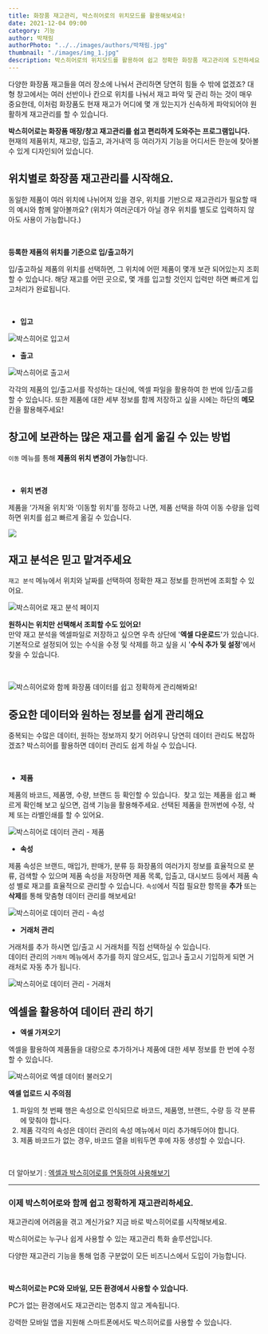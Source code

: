 ```yaml
---
title: 화장품 재고관리, 박스히어로의 위치모드를 활용해보세요!
date: 2021-12-04 09:00
category: 기능
author: 박채림
authorPhoto: "../../images/authors/박채림.jpg"
thumbnail: "./images/img_1.jpg"
description: 박스히어로의 위치모드를 활용하여 쉽고 정확한 화장품 재고관리에 도전하세요!
---
```


다양한 화장품 재고들을 여러 장소에 나눠서 관리하면 당연히 힘들 수 밖에 없겠죠? 대형 창고에서는 여러 선반이나 칸으로 위치를 나눠서 재고 파악 및 관리 하는 것이 매우 중요한데, 이처럼 화장품도 현재 재고가 어디에 몇 개 있는지가 신속하게 파악되어야 원활하게 재고관리를 할 수 있습니다.

**박스히어로는 화장품 매장/창고 재고관리를 쉽고 편리하게 도와주는 프로그램입니다.**<br/>
현재의 제품위치, 재고량, 입출고, 과거내역 등 여러가지 기능을 어디서든 한눈에 찾아볼 수 있게 디자인되어 있습니다.

## 위치별로 화장품 재고관리를 시작해요.

동일한 제품이 여러 위치에 나뉘어져 있을 경우, 위치를 기반으로 재고관리가 필요할 때의 예시와 함께 알아볼까요? <gray-text>(위치가 여러군데가 아닐 경우 위치를 별도로 입력하지 않아도 사용이 가능합니다.)</gray-text>

<br/>

**등록한 제품의 위치를 기준으로 입/출고하기**

입/출고하실 제품의 위치를 선택하면, 그 위치에 어떤 제품이 몇개 보관 되어있는지 조회할 수 있습니다. 해당 재고를 어떤 곳으로, 몇 개를 입고할 것인지 입력만 하면 빠르게 입고처리가 완료됩니다.

<br/>

- **입고**

![박스히어로 입고서](images/img_2.png)

- **출고**

![박스히어로 출고서](images/img_3.png)

<tip-box>

각각의 제품의 입/출고서를 작성하는 대신에, 엑셀 파일을 활용하여 한 번에 입/출고를 할 수 있습니다. 또한 제품에 대한 세부 정보를 함께 저장하고 싶을 시에는 하단의 **메모** 칸을 활용해주세요!

</tip-box>

## 창고에 보관하는 많은 재고를 쉽게 옮길 수 있는 방법

`이동` 메뉴를 통해 **제품의 위치 변경이 가능**합니다.

<br/>

- **위치 변경**

제품을 ‘가져올 위치’와 ‘이동할 위치’를 정하고 나면, 제품 선택을 하여 이동 수량을 입력하면 위치를 쉽고 빠르게 옮길 수 있습니다.

![](images/img_4.png)


## 재고 분석은 믿고 맡겨주세요

`재고 분석` 메뉴에서 위치와 날짜를 선택하여 정확한 재고 정보를 한꺼번에 조회할 수 있어요.

![박스히어로 재고 분석 페이지](images/img_5.png)

<tip-box>

**원하시는 위치만 선택해서 조회할 수도 있어요!**<br/>
만약 재고 분석을 엑셀파일로 저장하고 싶으면 우측 상단에 '**엑셀 다운로드**'가 있습니다. 기본적으로 설정되어 있는 수식을 수정 및 삭제를 하고 싶을 시 '**수식 추가 및 설정**'에서 찾을 수 있습니다.

</tip-box>

<br/>

![박스히어로와 함께 화장품 데이터를 쉽고 정확하게 관리해봐요!](images/img_6.jpg)

## 중요한 데이터와 원하는 정보를 쉽게 관리해요

중복되는 수많은 데이터, 원하는 정보까지 찾기 어려우니 당연히 데이터 관리도 복잡하겠죠? 박스히어를 활용하면 데이터 관리도 쉽게 하실 수 있습니다.

<br/>

- **제품**

제품의 바코드, 제품명, 수량, 브랜드 등 확인할 수 있습니다.  찾고 있는 제품을 쉽고 빠르게 확인해 보고 싶으면, 검색 기능을 활용해주세요. 선택된 제품을 한꺼번에 수정, 삭제 또는 라벨인쇄를 할 수 있어요.

![박스히어로 데이터 관리 - 제품](images/img_7.png)

- **속성**

제품 속성은 브랜드, 매입가, 판매가, 분류 등 화장품의 여러가지 정보를 효율적으로 분류, 검색할 수 있으며 제품 속성을 저장하면 제품 목록, 입출고, 대시보드 등에서 제품 속성 별로 재고를 효율적으로 관리할 수 있습니다. `속성`에서 직접 필요한 항목을 **추가** 또는 **삭제**를 통해 맞춤형 데이터 관리를 해보세요!

![박스히어로 데이터 관리 - 속성](images/img_8.png)

- **거래처 관리**

거래처를 추가 하시면 입/출고 시 거래처를 직접 선택하실 수 있습니다.<br/>
데이터 관리의 `거래처` 메뉴에서 추가를 하지 않으셔도, 입고나 출고시 기입하게 되면 거래처로 자동 추가 됩니다.

![박스히어로 데이터 관리 - 거래처](images/img_9.png)

## 엑셀을 활용하여 데이터 관리 하기

- **엑셀 가져오기**

엑셀을 활용하여 제품들을 대량으로 추가하거나 제품에 대한 세부 정보를 한 번에 수정할 수 있습니다.

![박스히어로 엑셀 데이터 불러오기](images/img_10.png)

<caution-box>

**엑셀 업로드 시 주의점**

1. 파일의 첫 번째 행은 속성으로 인식되므로 바코드, 제품명, 브랜드, 수량 등 각 분류에 맞춰야 합니다.<br/>
2. 제품 각각의 속성은 데이터 관리의 속성 메뉴에서 미리 추가해두어야 합니다.<br/>
3. 제품 바코드가 없는 경우, 바코드 열을 비워두면 후에 자동 생성할 수 있습니다.

</caution-box>

<br/>

더 알아보기 : [엑셀과 박스히어로를 연동하여 사용해보기](https://www.boxhero-app.com/ko/blog/posts/%EB%B0%95%EC%8A%A4%ED%9E%88%EC%96%B4%EB%A1%9C%EC%99%80-%EC%97%91%EC%85%80%EC%9D%84-%EC%97%B0%EB%8F%99%ED%95%98%EA%B8%B0)

<hr/>

### 이제 박스히어로와 함께 쉽고 정확하게 재고관리하세요.

재고관리에 어려움을 겪고 계신가요? 지금 바로 박스히어로를 시작해보세요.

박스히어로는 누구나 쉽게 사용할 수 있는 재고관리 특화 솔루션입니다.

다양한 재고관리 기능을 통해 업종 구분없이 모든 비즈니스에서 도입이 가능합니다.

<br/>

<tip-box>

**박스히어로는 PC와 모바일, 모든 환경에서 사용할 수 있습니다.**

PC가 없는 환경에서도 재고관리는 멈추지 않고 계속됩니다.

강력한 모바일 앱을 지원해 스마트폰에서도 박스히어로를 사용할 수 있습니다.

</tip-box>
